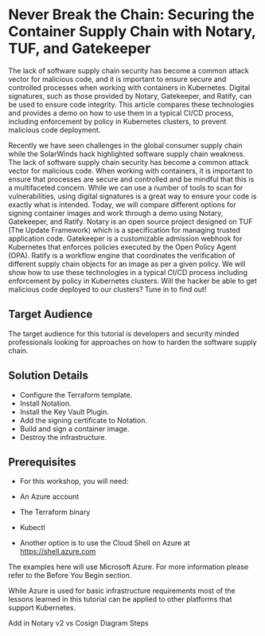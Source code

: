 # Never Break the Chain: Securing the Container Supply Chain with Notary, TUF, and Gatekeeper

The lack of software supply chain security has become a common attack vector for malicious code, and it is important to ensure secure and controlled processes when working with containers in Kubernetes. Digital signatures, such as those provided by Notary, Gatekeeper, and Ratify, can be used to ensure code integrity. This article compares these technologies and provides a demo on how to use them in a typical CI/CD process, including enforcement by policy in Kubernetes clusters, to prevent malicious code deployment.

Recently we have seen challenges in the global consumer supply chain while the SolarWinds hack highlighted software supply chain weakness. The lack of software supply chain security has become a common attack vector for malicious code. When working with containers, it is important to ensure that processes are secure and controlled and be mindful that this is a multifaceted concern. While we can use a number of tools to scan for vulnerabilities, using digital signatures is a great way to ensure your code is exactly what is intended. Today, we will compare different options for signing container images and work through a demo using Notary, Gatekeeper, and Ratify. Notary is an open source project designed on TUF (The Update Framework) which is a specification for managing trusted application code. Gatekeeper is a customizable admission webhook for Kubernetes that enforces policies executed by the Open Policy Agent (OPA). Ratify is a workflow engine that coordinates the verification of different supply chain objects for an image as per a given policy. We will show how to use these technologies in a typical CI/CD process including enforcement by policy in Kubernetes clusters. Will the hacker be able to get malicious code deployed to our clusters? Tune in to find out!

## Target Audience
The target audience for this tutorial is developers and security minded professionals looking for approaches on how to harden the software supply chain.

## Solution Details

* Configure the Terraform template.
* Install Notation.
* Install the Key Vault Plugin.
* Add the signing certificate to Notation.
* Build and sign a container image.
* Destroy the infrastructure.

## Prerequisites
* For this workshop, you will need:

* An Azure account
* The Terraform binary
* Kubectl
* Another option is to use the Cloud Shell on Azure at https://shell.azure.com

The examples here will use Microsoft Azure. For more information please refer to the Before You Begin section.

While Azure is used for basic infrastructure requirements most of the lessons learned in this tutorial can be applied to other platforms that support Kubernetes.

Add in Notary v2 vs Cosign
Diagram
Steps